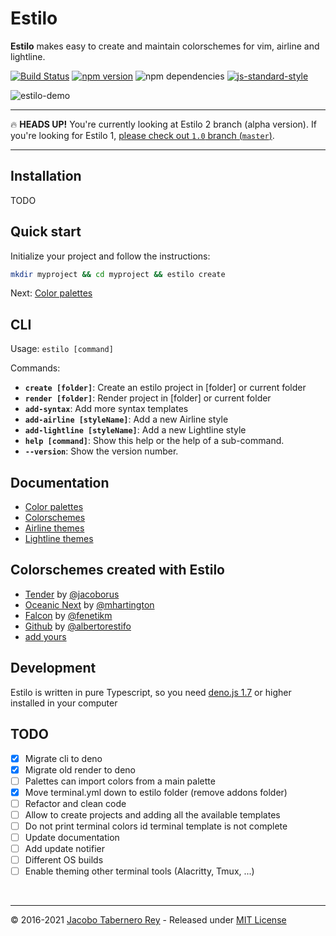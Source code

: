 Estilo
======

**Estilo** makes easy to create and maintain colorschemes for vim, airline and lightline.


[![Build Status](https://travis-ci.org/jacoborus/estilo.svg?branch=master)](https://travis-ci.org/jacoborus/estilo) [![npm version](https://badge.fury.io/js/estilo.svg)](https://www.npmjs.com/package/estilo) ![npm dependencies](https://david-dm.org/jacoborus/estilo.svg) [![js-standard-style](https://img.shields.io/badge/code%20style-standard-brightgreen.svg)](http://standardjs.com/)


![estilo-demo](https://cloud.githubusercontent.com/assets/829859/18419822/ea729490-7863-11e6-8d04-ddb327da68cd.gif)

---

:fire: **HEADS UP!** You're currently looking at Estilo 2 branch (alpha version). If you're looking for Estilo 1, [please check out `1.0` branch (`master`)](https://github.com/jacoborus/estilo/tree/master).

---

## Installation

TODO

## Quick start

Initialize your project and follow the instructions:

```sh
mkdir myproject && cd myproject && estilo create
```

Next: [Color palettes](docs/color-palettes.md)


## CLI

Usage: `estilo [command]`

Commands:

- **`create [folder]`**: Create an estilo project in [folder] or current folder
- **`render [folder]`**: Render project in [folder] or current folder
- **`add-syntax`**: Add more syntax templates
- **`add-airline [styleName]`**: Add a new Airline style
- **`add-lightline [styleName]`**: Add a new Lightline style
- **`help [command]`**: Show this help or the help of a sub-command.
- **`--version`**: Show the version number.


## Documentation

* [Color palettes](docs/color-palettes.md)
* [Colorschemes](docs/colorschemes.md)
* [Airline themes](docs/airline.md)
* [Lightline themes](docs/lightline.md)


## Colorschemes created with Estilo

- [Tender](https://github.com/jacoborus/tender.vim) by [@jacoborus](https://github.com/jacoborus)
- [Oceanic Next](https://github.com/mhartington/oceanic-next) by [@mhartington](https://github.com/mhartington)
- [Falcon](https://github.com/fenetikm/falcon) by [@fenetikm](https://github.com/fenetikm)
- [Github](https://github.com/albertorestifo/github.vim) by [@albertorestifo](https://github.com/albertorestifo)
- [add yours](https://github.com/jacoborus/estilo/issues/new)


## Development

Estilo is written in pure Typescript, so you need [deno.js 1.7](https://deno.land/) or higher installed in your computer


## TODO

- [x] Migrate cli to deno
- [x] Migrate old render to deno
- [ ] Palettes can import colors from a main palette
- [x] Move terminal.yml down to estilo folder (remove addons folder)
- [ ] Refactor and clean code
- [ ] Allow to create projects and adding all the available templates
- [ ] Do not print terminal colors id terminal template is not complete
- [ ] Update documentation
- [ ] Add update notifier
- [ ] Different OS builds
- [ ] Enable theming other terminal tools (Alacritty, Tmux, ...)

<br>

---

© 2016-2021 [Jacobo Tabernero Rey](http://jacoborus.codes) - Released under [MIT License](https://raw.github.com/jacoborus/estilo/master/LICENSE)
